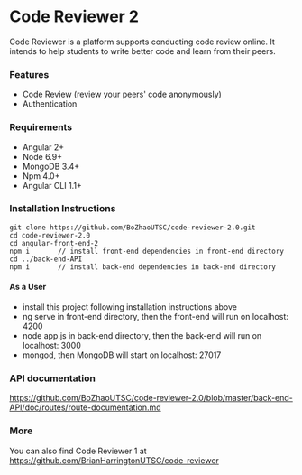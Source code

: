 # Code Reviewer 2

Code Reviewer is a platform supports conducting code review online. It intends to help students to write better code and learn from their peers.


### Features
- Code Review (review your peers' code anonymously)
- Authentication


### Requirements
- Angular 2+
- Node 6.9+
- MongoDB 3.4+
- Npm 4.0+
- Angular CLI 1.1+


### Installation Instructions
```
git clone https://github.com/BoZhaoUTSC/code-reviewer-2.0.git
cd code-reviewer-2.0
cd angular-front-end-2
npm i       // install front-end dependencies in front-end directory
cd ../back-end-API
npm i       // install back-end dependencies in back-end directory
```

#### As a User
-   install this project following installation instructions above
-   ng serve in front-end directory, then the front-end will run on localhost: 4200
-   node app.js in back-end directory, then the back-end will run on localhost: 3000
-   mongod, then MongoDB will start on localhost: 27017


### API documentation

https://github.com/BoZhaoUTSC/code-reviewer-2.0/blob/master/back-end-API/doc/routes/route-documentation.md


### More

You can also find Code Reviewer 1 at https://github.com/BrianHarringtonUTSC/code-reviewer